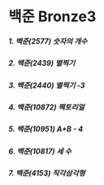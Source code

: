 # 백준 Bronze3

##### 1. 백준(2577) 숫자의 개수
##### 2. 백준(2439) 별찍기
##### 3. 백준(2440) 별찍기 -3
##### 4. 백준(10872) 팩토리얼
##### 5. 백준(10951) A+B - 4
##### 6. 백준(10817) 세 수
##### 7. 백준(4153) 직각삼각형